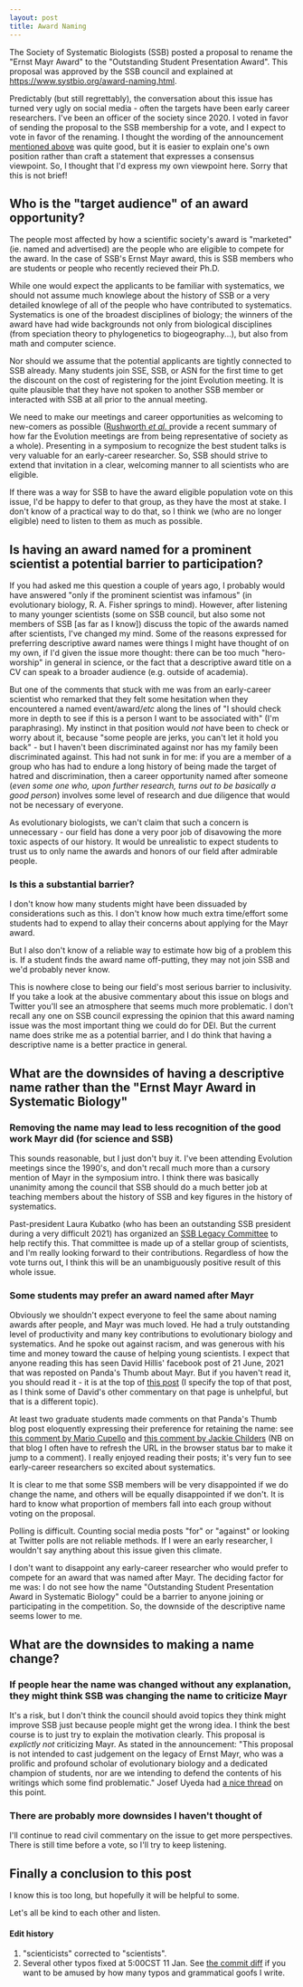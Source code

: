 ```yaml
---
layout: post
title: Award Naming
---
```


The Society of Systematic Biologists (SSB) posted
  a proposal to rename the "Ernst Mayr Award" to 
  the "Outstanding Student Presentation Award".
This proposal was approved by the SSB council and 
  explained at <a href="https://www.systbio.org/award-naming.html" target="_blank">https://www.systbio.org/award-naming.html</a>.

Predictably (but still regrettably), the conversation about this issue
	has turned very ugly on social media - often the targets have been
	early career researchers.
I've been an officer of the society since 2020.
I voted in favor of sending the proposal to the SSB membership
  for a vote, and I expect to vote in favor of the renaming.
I thought the wording of the announcement 
  <a href="https://www.systbio.org/award-naming.html" target="_blank">mentioned above</a> was
  quite good, but it is easier to explain one's own position rather
  than craft a statement that expresses a consensus viewpoint.
So, I thought that I'd express my own viewpoint here. Sorry that this is not brief!

<h2>Who is the "target audience" of an award opportunity?</h2>
The people most affected by how a scientific
  society's award is "marketed" (ie. named and advertised) are
  the people who are eligible to compete for the award.
In the case of SSB's Ernst Mayr award, this is SSB members who are students or
  people who recently recieved their Ph.D.

While one would expect the applicants to be familiar with systematics,
  we should not assume much knowlege about the history 
  of SSB or a very detailed knowlege of all of the people who have contributed
  to systematics.
Systematics is one of the broadest disciplines of biology; the winners of the award have had
  wide backgrounds not only from biological 
   disciplines (from speciation theory to phylogenetics to biogeography...), but
   also from math and computer science.

Nor should we assume that the potential applicants are tightly connected to SSB already.
Many students join SSE, SSB, or ASN for the first time to get the discount on the
  cost of registering for the joint Evolution meeting.
It is quite plausible that they have not spoken to another SSB member or 
  interacted with SSB at all prior to the annual meeting.

We need to make our meetings and career opportunities as welcoming
  to new-comers as possible 
  (<a target="_blank" href="https://doi.org/10.1111/evo.14168">Rushworth <i>et al.</i>
  </a> provide a recent summary of how far the Evolution meetings are from
  being representative of society as a whole).
Presenting in a symposium to recognize the best student talks is very valuable
  for an early-career researcher.
So, SSB should strive to extend that invitation in a clear, welcoming manner
  to all scientists who are eligible.

If there was a way for SSB to have the award eligible population vote on this
	issue, I'd be happy to defer to that group, as they have the most at stake.
I don't know of a practical way to do that, so I think we (who are no longer
  eligible) need to listen to them as much as possible.

<h2>Is having an award named for a prominent scientist a potential barrier to participation?</h2>
If you had asked me this question a couple of years ago, I probably would have
  answered "only if the prominent scientist was infamous" (in evolutionary 
  biology, R. A. Fisher springs to mind).
However, after listening to many younger scientists (some on SSB council, but also some not
  members of SSB [as far as I know]) discuss the topic of the
  awards named after scientists, I've changed my mind.
Some of the reasons expressed for preferring descriptive award names were
  things I might have thought of on my own, if I'd given the issue more thought: 
    there can be too much "hero-worship" in general in science, or the fact that a descriptive
	award title on a CV can speak to a broader audience (e.g. outside of academia).

But one of the comments that stuck with me was from an early-career scientist who
  remarked that they felt some hesitation when they encountered a named event/award/<i>etc</i>
  along the lines of "I should check more in depth to see if this is a person I want
  to be associated with" (I'm paraphrasing).
My instinct in that position would <i>not</i> have been to check or worry about it, because
	"some people are jerks, you can't let it hold you back" - but I haven't been
	discriminated against nor has my family been discriminated against.
This had not sunk in for me: if you are a member of a group who has had to endure a long history
 of being made the target of hatred and discrimination, then a career opportunity named
    after someone (<i>even some one who, upon further research, turns out to be basically
    a good person</i>) involves some level of research and due diligence that would not
    be necessary of everyone.

As evolutionary biologists, we can't claim that such a concern is unnecessary - our
  field has done a very poor job of disavowing the more toxic aspects of our history.
It would be unrealistic to expect students to trust us to only name the awards and honors
  of our field after admirable people.


<h3>Is this a substantial barrier?</h3>
I don't know how many students might have been
  dissuaded by considerations such as this.
I don't know how much extra time/effort some students
  had to expend to allay their concerns about applying for the Mayr award.

But I also don't know of a reliable way to estimate how big of a problem this is.
If a student finds the award name off-putting, they may not join SSB and we'd probably
  never know.

This is nowhere close to being our field's most serious barrier to inclusivity.
If you take a look at the abusive commentary about this issue on blogs and Twitter
  you'll see an atmosphere that seems much more problematic.
I don't recall any one on SSB council expressing the opinion that this award naming
  issue was the most important thing we could do for DEI. But the current name does
strike me as a potential barrier, and I do think 
  that having a descriptive name is a better practice in general.


<h2>What are the downsides of having a descriptive name rather than the "Ernst Mayr Award in Systematic Biology"</h2>

<h3>Removing the name may lead to less recognition of the good work Mayr did (for science and SSB)</h3>
This sounds reasonable, but I just don't buy it.
I've been attending Evolution meetings since the 1990's, and
 don't recall much more than a cursory mention of Mayr in the symposium intro.
I think there was basically unanimity among the council that SSB should do a much
 better job at teaching members about the history of SSB and key figures in the history
 of systematics.
 
Past-president Laura Kubatko (who has been an outstanding SSB president during a very difficult
 2021) has organized an <a href="https://www.systbio.org/legacy-committe.html" target="_blank">SSB Legacy Committee</a> 
 to help rectify this.
That committee is made up of a stellar group of scientists, and I'm really looking
 forward to their contributions.
Regardless of how the vote turns out, I think this will be an unambiguously
 positive result of this whole issue.

<h3>Some students may prefer an award named after Mayr</h3>
Obviously we shouldn't expect everyone to feel the same about naming awards
  after people, and Mayr was much loved.
He had a truly outstanding level of productivity and many key contributions
  to evolutionary biology and systematics.
And he spoke out against racism, and was generous with his time and money toward
  the cause of helping young scientists.
I expect that anyone reading this has seen David Hillis' facebook post of 21 June, 2021 that
  was reposted on Panda's Thumb about Mayr. But if you haven't read it, you should read
  it - it is at the top of 
  <a href="https://pandasthumb.org/archives/2022/01/David-Hillis-on-Ernst-Mayr.html" target="_new">this post</a>
(I specify the top of that post, as I think some of David's other commentary on that page is
 unhelpful, but that is a different topic).
  
At least two graduate students made comments on that Panda's Thumb blog post 
  eloquently expressing their preference for retaining the name: see
  <a href="https://pandasthumb.org/archives/2022/01/David-Hillis-on-Ernst-Mayr.html#comment-5681790757" target="_blank">this comment by Mario Cupello</a>
  and <a href="https://pandasthumb.org/archives/2022/01/David-Hillis-on-Ernst-Mayr.html#comment-5681656191" target="_blank">this comment by Jackie Childers</a>
  (NB on that blog I often have to refresh the URL in the browser status bar to make it jump to a comment).
I really enjoyed reading their posts; it's very fun to see early-career researchers so excited about systematics.

It is clear to me that some SSB members will be very disappointed if we do change the name, and others
  will be equally disappointed if we don't.
It is hard to know what proportion of members fall into each group without voting
  on the proposal.
  
Polling is difficult. 
Counting social media posts "for" or "against" or looking at Twitter polls
 are not reliable methods. 
If I were an early researcher, I  wouldn't say anything about this issue given this climate.

I don't want to disappoint any early-career researcher who would prefer to
 compete for an award that was named after Mayr.
The deciding factor for me was: I do not see how
 the name "Outstanding Student Presentation Award in Systematic Biology" could
 be a barrier to anyone joining or participating in the competition.
So, the downside of the descriptive name seems lower to me.


  


<h2>What are the downsides to making a name change?</h2>
<h3>If people hear the name was changed without any explanation, they might think SSB was changing the name to criticize Mayr</h3>
It's a risk, but I don't think the council should avoid topics they 
 think might improve SSB just because people might get the wrong idea.
I think the best course is to just try to explain the motivation clearly.
This proposal is <i>explictly not</i> criticizing Mayr.
As stated in the announcement: 
  "This proposal is not intended to cast judgement on the legacy of Ernst Mayr, who was a prolific and profound scholar of evolutionary biology and a dedicated champion of students, nor are we intending to defend the contents of his writings which some find problematic."
Josef Uyeda had <a href="https://twitter.com/pseudacris/status/1479177881360207874">a nice thread</a> on this point.
	
<h3>There are probably more downsides I haven't thought of</h3>
I'll continue to read civil commentary on the issue to get more perspectives.
There is still time before a vote, so I'll try to keep listening.

<h2>Finally a conclusion to this post</h2>
I know this is too long, but hopefully it will be helpful to some.

Let's all be kind to each other and listen.


<h4>Edit history</h4>
<ol>
  <li> "scienticists" corrected to "scientists".</li>
  <li> Several other typos fixed at 5:00CST 11 Jan. See <a href="https://github.com/mtholder/mtholder.github.io/commit/1f432fef59de7e705e1569b6f9b8c2d76b07e0e2">the commit diff</a> if you want to be amused by how many typos and grammatical goofs I write.</li>
</ol>
